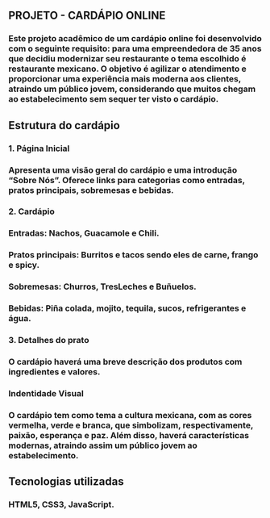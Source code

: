 ## PROJETO - CARDÁPIO ONLINE
### Este projeto acadêmico de um cardápio online foi desenvolvido com o seguinte requisito:  para uma empreendedora de 35 anos que decidiu modernizar seu restaurante o tema escolhido é restaurante mexicano. O objetivo é agilizar o atendimento e proporcionar uma experiência mais moderna aos clientes, atraindo um público jovem, considerando que muitos chegam ao estabelecimento sem sequer ter visto o cardápio.
 ## Estrutura do cardápio
### 1. Página Inicial
### Apresenta uma visão geral do cardápio e uma introdução “Sobre Nós”. Oferece links para categorias como entradas, pratos principais, sobremesas e bebidas.
### 2. Cardápio
### Entradas: Nachos, Guacamole e Chili.
### Pratos principais: Burritos e tacos sendo eles de carne, frango e spicy.
### Sobremesas: Churros, TresLeches e Buñuelos.
### Bebidas: Piña colada, mojito, tequila, sucos, refrigerantes e água.
### 3. Detalhes do prato
### O cardápio haverá uma breve descrição dos produtos com ingredientes e valores.
### Indentidade Visual
### O cardápio tem como tema a cultura mexicana, com as cores vermelha, verde e branca, que simbolizam, respectivamente, paixão, esperança e paz. Além disso, haverá características modernas, atraindo assim um público jovem ao estabelecimento.

## Tecnologias utilizadas
### HTML5, CSS3, JavaScript.